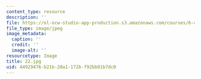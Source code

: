```yaml
---
content_type: resource
description: ''
file: https://ol-ocw-studio-app-production.s3.amazonaws.com/courses/6-451-principles-of-digital-communication-ii-spring-2005/44929476b21b20a1172bf92bb01b7dc0_22.jpg
file_type: image/jpeg
image_metadata:
  caption: ''
  credit: ''
  image-alt: ''
resourcetype: Image
title: 22.jpg
uid: 44929476-b21b-20a1-172b-f92bb01b7dc0
---
```

